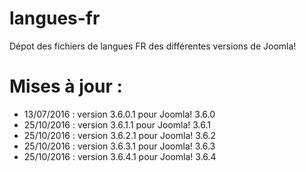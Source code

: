# langues-fr

Dépot des fichiers de langues FR des différentes versions de Joomla!

# Mises à jour :

- 13/07/2016 : version 3.6.0.1 pour Joomla! 3.6.0 
- 25/10/2016 : version 3.6.1.1 pour Joomla! 3.6.1
- 25/10/2016 : version 3.6.2.1 pour Joomla! 3.6.2
- 25/10/2016 : version 3.6.3.1 pour Joomla! 3.6.3
- 25/10/2016 : version 3.6.4.1 pour Joomla! 3.6.4
